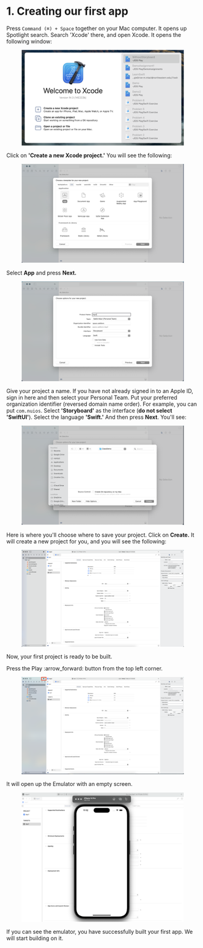 # 1. Creating our first app

Press `Command (⌘) + Space` together on your Mac computer. It opens up Spotlight search. Search 'Xcode' there, and open Xcode. It opens the following window:

<figure><img src="../../.gitbook/assets/Screenshot 2023-05-09 at 10.51.51 AM (1).png" alt=""><figcaption></figcaption></figure>

Click on **'Create a new Xcode project.'** You will see the following:

<figure><img src="../../.gitbook/assets/Screenshot 2023-05-09 at 10.55.45 AM (1).png" alt=""><figcaption></figcaption></figure>

Select **App** and press **Next.**

<figure><img src="../../.gitbook/assets/Screenshot 2023-05-09 at 10.57.39 AM (1).png" alt=""><figcaption></figcaption></figure>

Give your project a name. If you have not already signed in to an Apple ID, sign in here and then select your Personal Team. Put your preferred organization identifier (reversed domain name order). For example, you can put `com.nuios`. Select **'Storyboard'** as the interface (**do not select 'SwiftUI'**). Select the language **'Swift.'** And then press **Next**. You'll see:

<figure><img src="../../.gitbook/assets/Screenshot 2023-05-09 at 11.04.18 AM (1).png" alt=""><figcaption></figcaption></figure>

Here is where you'll choose where to save your project. Click on **Create.** It will create a new project for you, and you will see the following:

<figure><img src="../../.gitbook/assets/Screenshot 2023-05-09 at 11.05.36 AM.png" alt=""><figcaption></figcaption></figure>

Now, your first project is ready to be built.

Press the Play :arrow\_forward: button from the top left corner.

<figure><img src="../../.gitbook/assets/Screenshot 2023-05-09 at 11.07.39 AM (1).png" alt=""><figcaption></figcaption></figure>

It will open up the Emulator with an empty screen.

<figure><img src="../../.gitbook/assets/Screenshot 2023-05-09 at 11.12.10 AM (1).png" alt=""><figcaption></figcaption></figure>

If you can see the emulator, you have successfully built your first app. We will start building on it.
